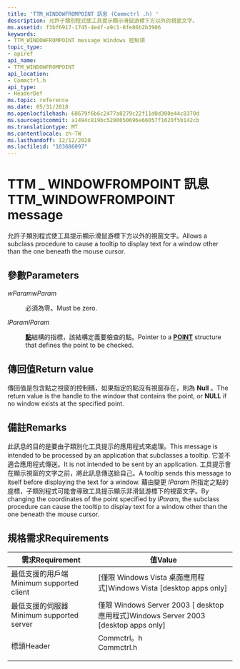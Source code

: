 ```yaml
---
title: 'TTM_WINDOWFROMPOINT 訊息 (Commctrl .h) '
description: 允許子類別程式使工具提示顯示滑鼠游標下方以外的視窗文字。
ms.assetid: f3bf6917-1745-4e4f-a9c1-8fe86b2b3906
keywords:
- TTM_WINDOWFROMPOINT message Windows 控制項
topic_type:
- apiref
api_name:
- TTM_WINDOWFROMPOINT
api_location:
- Commctrl.h
api_type:
- HeaderDef
ms.topic: reference
ms.date: 05/31/2018
ms.openlocfilehash: 68679f6b6c2477a8279c22f11d0d300e44c8370d
ms.sourcegitcommit: a1494c819bc5200050696e66057f1020f5b142cb
ms.translationtype: MT
ms.contentlocale: zh-TW
ms.lasthandoff: 12/12/2020
ms.locfileid: "103686097"
---
```

# <a name="ttm_windowfrompoint-message"></a><span data-ttu-id="b01d9-104">TTM \_ WINDOWFROMPOINT 訊息</span><span class="sxs-lookup"><span data-stu-id="b01d9-104">TTM\_WINDOWFROMPOINT message</span></span>

<span data-ttu-id="b01d9-105">允許子類別程式使工具提示顯示滑鼠游標下方以外的視窗文字。</span><span class="sxs-lookup"><span data-stu-id="b01d9-105">Allows a subclass procedure to cause a tooltip to display text for a window other than the one beneath the mouse cursor.</span></span>

## <a name="parameters"></a><span data-ttu-id="b01d9-106">參數</span><span class="sxs-lookup"><span data-stu-id="b01d9-106">Parameters</span></span>

<dl> <dt>

<span data-ttu-id="b01d9-107">*wParam*</span><span class="sxs-lookup"><span data-stu-id="b01d9-107">*wParam*</span></span> 
</dt> <dd><span data-ttu-id="b01d9-108">必須為零。</span><span class="sxs-lookup"><span data-stu-id="b01d9-108">Must be zero.</span></span></dd> <dt>

<span data-ttu-id="b01d9-109">*lParam*</span><span class="sxs-lookup"><span data-stu-id="b01d9-109">*lParam*</span></span> 
</dt> <dd>

<span data-ttu-id="b01d9-110">[**點**](/previous-versions//dd162805(v=vs.85))結構的指標，該結構定義要檢查的點。</span><span class="sxs-lookup"><span data-stu-id="b01d9-110">Pointer to a [**POINT**](/previous-versions//dd162805(v=vs.85)) structure that defines the point to be checked.</span></span>

</dd> </dl>

## <a name="return-value"></a><span data-ttu-id="b01d9-111">傳回值</span><span class="sxs-lookup"><span data-stu-id="b01d9-111">Return value</span></span>

<span data-ttu-id="b01d9-112">傳回值是包含點之視窗的控制碼，如果指定的點沒有視窗存在，則為 **Null** 。</span><span class="sxs-lookup"><span data-stu-id="b01d9-112">The return value is the handle to the window that contains the point, or **NULL** if no window exists at the specified point.</span></span>

## <a name="remarks"></a><span data-ttu-id="b01d9-113">備註</span><span class="sxs-lookup"><span data-stu-id="b01d9-113">Remarks</span></span>

<span data-ttu-id="b01d9-114">此訊息的目的是要由子類別化工具提示的應用程式來處理。</span><span class="sxs-lookup"><span data-stu-id="b01d9-114">This message is intended to be processed by an application that subclasses a tooltip.</span></span> <span data-ttu-id="b01d9-115">它並不適合應用程式傳送。</span><span class="sxs-lookup"><span data-stu-id="b01d9-115">It is not intended to be sent by an application.</span></span> <span data-ttu-id="b01d9-116">工具提示會在顯示視窗的文字之前，將此訊息傳送給自己。</span><span class="sxs-lookup"><span data-stu-id="b01d9-116">A tooltip sends this message to itself before displaying the text for a window.</span></span> <span data-ttu-id="b01d9-117">藉由變更 *lParam* 所指定之點的座標，子類別程式可能會導致工具提示顯示非滑鼠游標下的視窗文字。</span><span class="sxs-lookup"><span data-stu-id="b01d9-117">By changing the coordinates of the point specified by *lParam*, the subclass procedure can cause the tooltip to display text for a window other than the one beneath the mouse cursor.</span></span>

## <a name="requirements"></a><span data-ttu-id="b01d9-118">規格需求</span><span class="sxs-lookup"><span data-stu-id="b01d9-118">Requirements</span></span>



| <span data-ttu-id="b01d9-119">需求</span><span class="sxs-lookup"><span data-stu-id="b01d9-119">Requirement</span></span> | <span data-ttu-id="b01d9-120">值</span><span class="sxs-lookup"><span data-stu-id="b01d9-120">Value</span></span> |
|-------------------------------------|---------------------------------------------------------------------------------------|
| <span data-ttu-id="b01d9-121">最低支援的用戶端</span><span class="sxs-lookup"><span data-stu-id="b01d9-121">Minimum supported client</span></span><br/> | <span data-ttu-id="b01d9-122">\[僅限 Windows Vista 桌面應用程式\]</span><span class="sxs-lookup"><span data-stu-id="b01d9-122">Windows Vista \[desktop apps only\]</span></span><br/>                                        |
| <span data-ttu-id="b01d9-123">最低支援的伺服器</span><span class="sxs-lookup"><span data-stu-id="b01d9-123">Minimum supported server</span></span><br/> | <span data-ttu-id="b01d9-124">僅限 Windows Server 2003 \[ desktop 應用程式\]</span><span class="sxs-lookup"><span data-stu-id="b01d9-124">Windows Server 2003 \[desktop apps only\]</span></span><br/>                                  |
| <span data-ttu-id="b01d9-125">標頭</span><span class="sxs-lookup"><span data-stu-id="b01d9-125">Header</span></span><br/>                   | <dl> <span data-ttu-id="b01d9-126"><dt>Commctrl。h</dt></span><span class="sxs-lookup"><span data-stu-id="b01d9-126"><dt>Commctrl.h</dt></span></span> </dl> |



 

